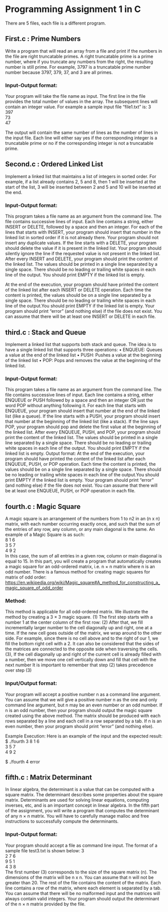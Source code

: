 # Programming Assignment 1 in C
There are 5 files, each file is a different program.

## First.c : Prime Numbers
Write a program that will read an array from a file and print if the numbers in the file are right truncatable primes. A right truncatable prime is a prime number, where if you truncate any numbers from the right, the resulting number is still prime. For example, 3797 is a truncatable prime number number because 3797, 379, 37, and 3 are all primes.

### Input-Output format: 
Your program will take the file name as input. The first line in the file provides the total number of values in the array. The subsequent lines will contain an integer value. For example a sample input file “file1.txt” is:
3 <br>
397<br>
73<br>
47<br>

The output will contain the same number of lines as the number of lines in the input file. Each line
will either say yes if the corresponding integer is a truncatable prime or no if the corresponding
integer is not a truncatable prime.

## Second.c : Ordered Linked List
Implement a linked list that maintains a list of integers in sorted order.
For example, if a list already contains 2, 5 and 8, then 1 will be inserted at the start of the list, 3 will be inserted between 2 and 5 and 10 will be inserted at the end.

### Input-Output format: 
This program takes a file name as an argument from the command line. The file
contains successive lines of input. Each line contains a string, either INSERT or DELETE, followed by a space and then an integer. For each of the lines that starts with INSERT, your program should insert that number in the linked list in sorted order if it is not already there. Your program should not insert any duplicate values. If the line starts with a DELETE, your program should delete the value if it is present in the linked list. Your program should silently ignore the line if the requested value is not present in the linked list. After every INSERT and DELETE, your program should print the content of the linked list. The values should be printed in a single line separated by a single space. There should be no leading or trailing white spaces in each line of the output. You should print EMPTY if the linked list is empty.

At the end of the execution, your program should have printed the content of the linked list after each INSERT or DELETE operation. Each time the content is printed, the values should be on a single line separated by a single space. There should be no leading or trailing white spaces in each line of the output.You should print EMPTY if the linked list is empty. Your program should print “error” (and nothing else) if the file does not exist. You can assume that there will be at least one INSERT or DELETE in each file.


## third.c : Stack and Queue
Implement a linked list that supports both stack and queue. The idea is to have a single linked list that supports three operations:
• ENQUEUE: Queues a value at the end of the linked list
• PUSH: Pushes a value at the beginning of the linked list
• POP: Pops and removes the value at the beginning of the linked list.

### Input-Output format: 
This program takes a file name as an argument from the command line. The file contains successive lines of input. Each line contains a string, either ENQUEUE or PUSH followed by a space and then an integer OR just the word POP without anything following it. For each line that starts with ENQUEUE, your program should insert that number at the end of the linked list (like a queue). If the line starts with a PUSH, your program should insert that number at the beginning of the linked list (like a stack). If the line says POP, your program should pop and delete the first value at the beginning of the linked list. After every ENQUEUE, PUSH, and POP, your program should print the content of the linked list. The values should be printed in a single line separated by a single space. There should be no leading or trailing white spaces in each line of the output. You should print EMPTY if the linked list is empty. Output format: At the end of the execution, your program should have printed the content of the linked list after each ENQUEUE, PUSH, or POP operation. Each time the content is printed, the values should be on a single line separated by a single space. There should be no leading or trailing white spaces in each line of the output.You should print EMPTY if the linked list is empty. Your program should print “error” (and nothing else) if the file does not exist. You can assume that there will be at least one ENQUEUE, PUSH, or POP operation in each file.

## fourth.c : Magic Square
A magic square is an arrangement of the numbers from 1 to n2 in an (n x n) matrix, with each number occurring exactly once, and such that the sum of the entries of any row, any column, or any main diagonal is the same.
An example of a Magic Square is as such: <br>
8 1 6 <br>
3 5 7<br>
4 9 2<br>
In this case, the sum of all entries in a given row, column or main diagonal is equal to 15. In this part, you will create a program that automatically creates a magic square for an odd-ordered matrix, i.e. n × n matrix where n is an odd number. There is a famous method for creating magic squares for matrix of odd order: https://en.wikipedia.org/wiki/Magic_square#A_method_for_constructing_a_magic_square_of_odd_order

### Method: 
This method is applicable for all odd-ordered matrix. We illustrate the method by creating a 3 × 3 magic square.
(1) The first step starts with a number 1 at the center column of the first row:
(2) After that, we fill incrementally larger number to the cell diagonally up and right, one at a time. If the new cell goes outside of the matrix, we wrap around to the other side. For example, since there is no cell above and to the right of our 1, we fill the bottom right cell with a 2. It can also be considered that the sides of the matrices are connected to the opposite side when traversing the cells.
(3), If the cell diagonally up and right of the current cell is already filled with a number, then we move one cell vertically down and fill that cell with the next number
It is important to remember that step (2) takes precedence over step (3)
### Input/Output format:
Your program will accept a positive number n as a command line argument. You can assume that we will give a positive number n as the one and only command line argument, but n may be an even number or an odd number. If n is an odd number, then your program should output the magic square created using the above method. The matrix should be produced with each rows separated by a line and each cell in a row separated by a tab. If n is an even number, then your program should print “error” (and nothing else).

Example Execution:
Here is an example of the input and the expected result:
$ ./fourth 3
8 1 6 <br>
3 5 7<br>
4 9 2<br>

$ ./fourth 4
error

## fifth.c : Matrix Determinant
In linear algebra, the determinant is a value that can be computed with a square matrix. The determinant describes some properties about the square matrix. Determinants are used for solving linear equations, computing inverses, etc, and is an important concept in linear algebra. In the fifth part of the assignment, you will write a program that computes the determinant of any n × n matrix. You will have to carefully manage malloc and free instructions to successfully compute the determinants.

### Input-Output format:
Your program should accept a file as command line input. The format of a sample file test3.txt is shown below:
3<br>
2 7 6<br>
9 5 1<br>
4 3 8<br>
The first number (3) corresponds to the size of the square matrix (n). The dimensions of the matrix will be n x n. You can assume that n will not be greater than 20. The rest of the file contains the content of the matrix. Each line contains a row of the matrix, where each element is separated by a tab. You can assume that there will be no malformed input and the matrices will always contain valid integers. Your program should output the determinant of the n × n matrix provided by the file.


